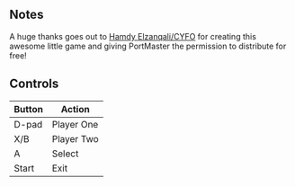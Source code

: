 ## Notes

A huge thanks goes out to [Hamdy Elzanqali/CYFO](https://cyfo.itch.io/) for creating this awesome little game and giving PortMaster the permission to distribute for free!

## Controls

| Button | Action |
|--|--| 
|D-pad|Player One|
|X/B|Player Two|
|A|Select|
|Start|Exit|


